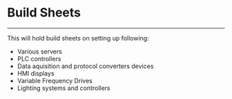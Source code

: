 # Build Sheets
___
This will hold build sheets on setting up following:
- Various servers
- PLC controllers
- Data aquisition and protocol converters devices
- HMI displays
- Variable Frequency Drives
- Lighting systems and controllers

